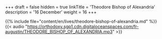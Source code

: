 +++
draft = false
hidden = true
linkTitle = 'Theodore Bishop of Alexandria'
description = '16 December'
weight = 16
+++

{{% include file="content/en/lives/theodore-bishop-of-alexandria.md" %}}
{{< audio "https://orthodoxy.sgp1.cdn.digitaloceanspaces.com/fr-augustin/THEODORE_BISHOP_OF_ALEXANDRIA.mp3" >}}
